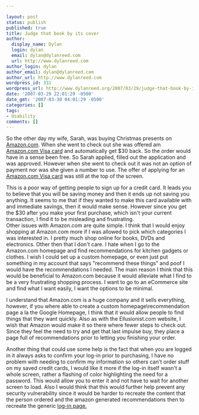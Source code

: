 ```yaml
---

layout: post
status: publish
published: true
title: Judge that book by its cover
author:
  display_name: Dylan
  login: dylan
  email: dylan@dylanreed.com
  url: http://www.dylanreed.com
author_login: dylan
author_email: dylan@dylanreed.com
author_url: http://www.dylanreed.com
wordpress_id: 331
wordpress_url: http://www.dylanreed.org/2007/03/29/judge-that-book-by-its-cover/
date: '2007-03-29 22:01:29 -0500'
date_gmt: '2007-03-30 04:01:29 -0500'
categories: []
tags:
- Usability
comments: []
---
```


So the other day my wife, Sarah, was buying Christmas presents on [Amazon.com][1]. When she went to check out she was offered am [Amazon.com Visa card][2] and automatically get $30 back. So the order would have in a sense been free. So Sarah applied, filled out the application and was approved. However when she went to check out it was not an option of payment nor was she given a number to use. The offer of applying for an [Amazon.com Visa card][2] was still at the top of the screen.

   [1]: http://www.amazon.com
   [2]: http://www.amazon.com/gp/product/handle-buy-box/ref=dp_start-buy-box-form_1/002-1588246-5953645

This is a poor way of getting people to sign up for a credit card. It leads you to believe that you will be saving money and then it ends up not saving you anything. It seems to me that if they wanted to make this card available with and immediate savings, then it would make sense. However since you get the $30 after you make your first purchase, which isn't your current transaction, I find it to be misleading and frustrating.  
Other issues with Amazon.com are quite simple. I think that I would enjoy shopping at Amazon.com more if I was allowed to pick which categories I was interested in. I pretty much shop online for books, DVDs and electronics. Other then that I don't care. I hate when I go to the Amazon.com homepage and find recommendations for kitchen gadgets or clothes. I wish I could set up a custom homepage, or even just put something in my account that says "recommend these things" and poof I would have the recommendations I needed. The main reason I think that this would be beneficial to Amazon.com because it would alleviate what I find to be a very frustrating shopping process. I want to go to an eCommerce site and find what I want easily, I want the options to be minimal.

I understand that Amazon.com is a huge company and it sells everything, however, if you where able to create a custom homepage\recommendation page a la the Google Homepage, I think that it would allow people to find things that they want quickly. Also as with the Ellusionist.com website, I wish that Amazon would make it so there where fewer steps to check out. Since they feel the need to try and get that last impulse buy, they place a page full of recommendations prior to letting you finishing your order.

Another thing that could use some help is the fact that when you are logged in it always asks to confirm your log-in prior to purchasing, I have no problem with needing to confirm my information so others can't order stuff on my saved credit cards, I would like it more if the log-in itself wasn't a whole screen, rather a flashing of color highlighting the need for a password. This would allow you to enter it and not have to wait for another screen to load. Also I would think that this would further help prevent any security vulnerability since it would be harder to recreate the content that the person ordered and the amazon generated recommendations then to recreate the generic [log-in page.][3]

   [3]: http://www.amazon.com/gp/cart/view.html/ref=ord_cart_shr/002-1588246-5953645


